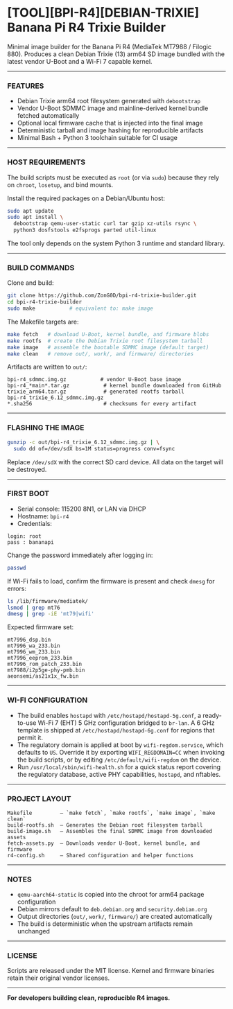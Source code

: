 # [TOOL][BPI-R4][DEBIAN-TRIXIE] Banana Pi R4 Trixie Builder

Minimal image builder for the Banana Pi R4 (MediaTek MT7988 / Filogic 880).
Produces a clean Debian Trixie (13) arm64 SD image bundled with the latest
vendor U-Boot and a Wi-Fi 7 capable kernel.

---

### FEATURES

- Debian Trixie arm64 root filesystem generated with `debootstrap`
- Vendor U-Boot SDMMC image and mainline-derived kernel bundle fetched
automatically
- Optional local firmware cache that is injected into the final image
- Deterministic tarball and image hashing for reproducible artifacts
- Minimal Bash + Python 3 toolchain suitable for CI usage

---

### HOST REQUIREMENTS

The build scripts must be executed as `root` (or via `sudo`) because they rely
on `chroot`, `losetup`, and bind mounts.

Install the required packages on a Debian/Ubuntu host:

```bash
sudo apt update
sudo apt install \
  debootstrap qemu-user-static curl tar gzip xz-utils rsync \
  python3 dosfstools e2fsprogs parted util-linux
```

The tool only depends on the system Python 3 runtime and standard library.

---

### BUILD COMMANDS

Clone and build:

```bash
git clone https://github.com/ZonG0D/bpi-r4-trixie-builder.git
cd bpi-r4-trixie-builder
sudo make           # equivalent to: make image
```

The Makefile targets are:

```bash
make fetch   # download U-Boot, kernel bundle, and firmware blobs
make rootfs  # create the Debian Trixie root filesystem tarball
make image   # assemble the bootable SDMMC image (default target)
make clean   # remove out/, work/, and firmware/ directories
```

Artifacts are written to `out/`:

```
bpi-r4_sdmmc.img.gz           # vendor U-Boot base image
bpi-r4_*main*.tar.gz           # kernel bundle downloaded from GitHub
trixie_arm64.tar.gz            # generated rootfs tarball
bpi-r4_trixie_6.12_sdmmc.img.gz
*.sha256                       # checksums for every artifact
```

---

### FLASHING THE IMAGE

```bash
gunzip -c out/bpi-r4_trixie_6.12_sdmmc.img.gz | \
  sudo dd of=/dev/sdX bs=1M status=progress conv=fsync
```

Replace `/dev/sdX` with the correct SD card device. All data on the target
will be destroyed.

---

### FIRST BOOT

- Serial console: 115200 8N1, or LAN via DHCP
- Hostname: `bpi-r4`
- Credentials:

```
login: root
pass : bananapi
```

Change the password immediately after logging in:

```bash
passwd
```

If Wi-Fi fails to load, confirm the firmware is present and check `dmesg` for
errors:

```bash
ls /lib/firmware/mediatek/
lsmod | grep mt76
dmesg | grep -iE 'mt79|wifi'
```

Expected firmware set:

```
mt7996_dsp.bin
mt7996_wa_233.bin
mt7996_wm_233.bin
mt7996_eeprom_233.bin
mt7996_rom_patch_233.bin
mt7988/i2p5ge-phy-pmb.bin
aeonsemi/as21x1x_fw.bin
```

---

### WI-FI CONFIGURATION

- The build enables `hostapd` with `/etc/hostapd/hostapd-5g.conf`, a ready-to-use
  Wi-Fi 7 (EHT) 5 GHz configuration bridged to `br-lan`. A 6 GHz template is
  shipped at `/etc/hostapd/hostapd-6g.conf` for regions that permit it.
- The regulatory domain is applied at boot by `wifi-regdom.service`, which
  defaults to `US`. Override it by exporting `WIFI_REGDOMAIN=CC` when invoking
  the build scripts, or by editing `/etc/default/wifi-regdom` on the device.
- Run `/usr/local/sbin/wifi-health.sh` for a quick status report covering the
  regulatory database, active PHY capabilities, `hostapd`, and nftables.

---

### PROJECT LAYOUT

```
Makefile         – `make fetch`, `make rootfs`, `make image`, `make clean`
build-rootfs.sh  – Generates the Debian root filesystem tarball
build-image.sh   – Assembles the final SDMMC image from downloaded assets
fetch-assets.py  – Downloads vendor U-Boot, kernel bundle, and firmware
r4-config.sh     – Shared configuration and helper functions
```

---

### NOTES

- `qemu-aarch64-static` is copied into the chroot for arm64 package
  configuration
- Debian mirrors default to `deb.debian.org` and `security.debian.org`
- Output directories (`out/`, `work/`, `firmware/`) are created automatically
- The build is deterministic when the upstream artifacts remain unchanged

---

### LICENSE

Scripts are released under the MIT license. Kernel and firmware binaries retain
their original vendor licenses.

---

**For developers building clean, reproducible R4 images.**
